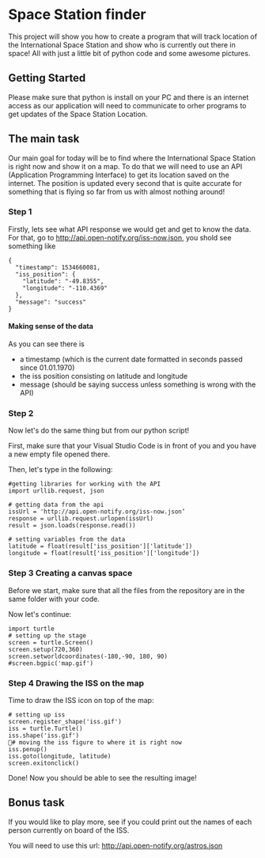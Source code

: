 # Space Station finder

This project will show you how to create a program that will track location of the International Space Station
and show who is currently out there in space! All with just a little bit of python code and some awesome pictures.

## Getting Started

Please make sure that python is install on your PC and there is an internet access as our application will need to communicate
to orher programs to get updates of the Space Station Location.

## The main task

Our main goal for today will be to find where the International Space Station is right now and show it on a map.
To do that we will need to use an API (Application Programming Interface) to get its location saved on the internet.
The position is updated every second that is quite accurate for something that is flying so far from us with almost nothing around!

### Step 1

Firstly, lets see what API response we would get and get to know the data.
For that, go to http://api.open-notify.org/iss-now.json, you shold see something like

```
{
  "timestamp": 1534660081,
  "iss_position": {
    "latitude": "-49.8355",
    "longitude": "-110.4369"
  },
  "message": "success"
}
```
#### Making sense of the data

As you can see there is 
 - a timestamp (which is the current date formatted in seconds passed since 01.01.1970)
 - the iss position consisting on latitude and longitude
 - message (should be saying success unless something is wrong with the API)

 ### Step 2
 Now let's do the same thing but from our python script!

 First, make sure that your Visual Studio Code is in front of you and you have a new empty file opened there.

Then, let's type in the following:

```
#getting libraries for working with the API
import urllib.request, json 

# getting data from the api
issUrl = 'http://api.open-notify.org/iss-now.json‘
response = urllib.request.urlopen(issUrl)
result = json.loads(response.read())

# setting variables from the data
latitude = float(result['iss_position']['latitude'])
longitude = float(result['iss_position']['longitude'])
```

### Step 3 Creating a canvas space

Before we start, make sure that all the  files from the repository are in the same folder with your code.

Now let's continue:

```
import turtle
# setting up the stage
screen = turtle.Screen()
screen.setup(720,360)
screen.setworldcoordinates(-180,-90, 180, 90)
#screen.bgpic('map.gif')
```

### Step 4 Drawing the ISS on the map

Time to draw the ISS icon on top of the map:
```
# setting up iss
screen.register_shape('iss.gif')
iss = turtle.Turtle()
iss.shape('iss.gif')
# moving the iss figure to where it is right now
iss.penup()
iss.goto(longitude, latitude)
screen.exitonclick()
```

Done! Now you should be able to see the resulting image!

## Bonus task

If you would like to play more, see if you could print out the names of each person currently on board of the ISS.

You will need to use this url: http://api.open-notify.org/astros.json
